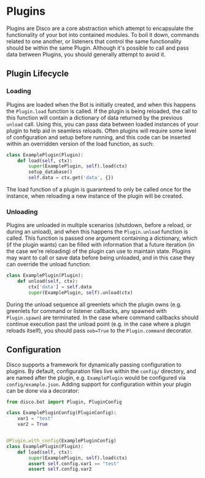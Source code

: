 # Plugins

Plugins are Disco are a core abstraction which attempt to encapsulate the functionality of your bot into contained modules. To boil it down, commands related to one another, or listeners that control the same functionality should be within the same Plugin. Although it's possible to call and pass data between Plugins, you should generally attempt to avoid it.

## Plugin Lifecycle

### Loading

Plugins are loaded when the Bot is initially created, and when this happens the `Plugin.load` function is called. If the plugin is being reloaded, the call to this function will contain a dictionary of data returned by the previous `unload` call. Using this, you can pass data between loaded instances of your plugin to help aid in seamless reloads. Often plugins will require some level of configuration and setup before running, and this code can be inserted within an overridden version of the load function, as such:

```python
class ExamplePlugin(Plugin):
    def load(self, ctx):
        super(ExamplePlugin, self).load(ctx)
        setup_database()
        self.data = ctx.get('data', {})
```

The load function of a plugin is guaranteed to only be called once for the instance, when reloading a new instance of the plugin will be created.

### Unloading

Plugins are unloaded in multiple scenarios (shutdown, before a reload, or during an unload), and when this happens the `Plugin.unload` function is called. This function is passed one argument containing a dictionary, which (if the plugin wants) can be filled with information that a future iteration (in the case we're reloading) of the plugin can use to maintain state. Plugins may want to call or save data before being unloaded, and in this case they can override the unload function:

```python
class ExamplePlugin(Plugin):
    def unload(self, ctx):
        ctx['data'] = self.data
        super(ExamplePlugin, self).unload(ctx)
```

During the unload sequence all greenlets which the plugin owns (e.g. greenlets for command or listener callbacks, any spawned with `Plugin.spawn`) are terminated. In the case where command callbacks should continue execution past the unload point (e.g. in the case where a plugin reloads itself), you should pass `oob=True` to the `Plugin.command` decorator.

## Configuration

Disco supports a framework for dynamically passing configuration to plugins. By default, configuration files live within the `config/` directory, and are named after the plugin, e.g. `ExamplePlugin` would be configured via `config/example.json`. Adding support for configuration within your plugin can be done via a decorator:

```python
from disco.bot import Plugin, PluginConfig

class ExamplePluginConfig(PluginConfig):
    var1 = "test"
    var2 = True


@Plugin.with_config(ExamplePluginConfig)
class ExamplePlugin(Plugin):
    def load(self, ctx):
        super(ExamplePlugin, self).load(ctx)
        assert self.config.var1 == "test"
        assert self.config.var2
```
